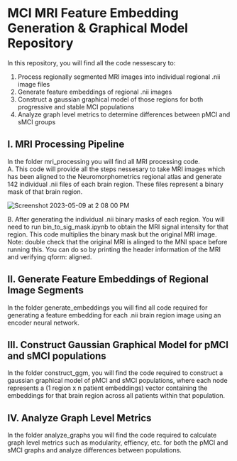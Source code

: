 # MCI MRI Feature Embedding Generation & Graphical Model Repository 
In this repository, you will find all the code nessescary to:
1. Process regionally segmented MRI images into individual regional .nii image files 
2. Generate feature embeddings of regional .nii images 
3. Construct a gaussian graphical model of those regions for both progressive and stable MCI populations 
4. Analyze graph level metrics to determine differences between pMCI and sMCI groups 

## I. MRI Processing Pipeline 
In the folder mri_processing you will find all MRI processing code. <br>
A. This code will provide all the steps nessesary to take MRI images which has been aligned to the Neuromorphometrics regional atlas and generate 142 individual .nii files of each brain region. These files represent a binary mask of that brain region. 

![Screenshot 2023-05-09 at 2 08 00 PM](https://github.com/vkola-lab/mci_mri_graph/assets/90205073/891528e6-c94f-4c56-9717-bfac9d58bf16)

B. After generating the individual .nii binary masks of each region. You will need to run bin_to_sig_mask.ipynb to obtain the MRI signal intensity for that region. This code multiplies the binary mask but the original MRI image. Note: double check that the original MRI is alinged to the MNI space before running this. You can do so by printing the header information of the MRI and verifying qform: aligned. 


## II. Generate Feature Embeddings of Regional Image Segments 
In the folder generate_embeddings you will find all code required for generating a feature embedding for each .nii brain region image using an encoder neural network. 



## III. Construct Gaussian Graphical Model for pMCI and sMCI populations 
In the folder construct_ggm, you will find the code required to construct a gaussian graphical model of pMCI and sMCI populations, where each node represents a (1 region x n patient embeddings) vector containing the embeddings for that brain region across all patients within that population. 

## IV. Analyze Graph Level Metrics 
In the folder analyze_graphs you will find the code required to calculate graph level metrics such as modularity, effiency, etc. for both the pMCI and sMCI graphs and analyze differences between populations. 


